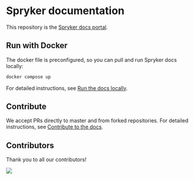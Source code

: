 # Spryker documentation

This repository is the [Spryker docs portal](https://docs.spryker.com).

## Run with Docker

The docker file is preconfigured, so you can pull and run Spryker docs locally:

```bash
docker compose up
```

For detailed instructions, see [Run the docs locally](https://docs.spryker.com/docs/about/all/about-the-docs/run-the-docs-locally.html).

## Contribute

We accept PRs directly to master and from forked repositories. For detailed instructions, see [Contribute to the docs](https://docs.spryker.com/docs/about/all/about-the-docs/contribute-to-the-docs/contribute-to-the-docs.html).

## Contributors

Thank you to all our contributors!

<a href="https://github.com/spryker/spryker-docs/graphs/contributors">
  <img src="https://contrib.rocks/image?repo=spryker/spryker-docs" />
</a>
